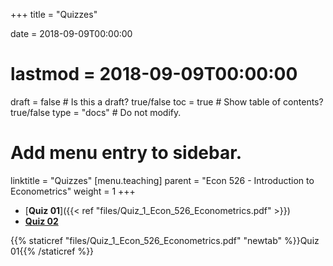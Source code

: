 +++
title = "Quizzes"

date = 2018-09-09T00:00:00
# lastmod = 2018-09-09T00:00:00

draft = false  # Is this a draft? true/false
toc = true  # Show table of contents? true/false
type = "docs"  # Do not modify.

# Add menu entry to sidebar.
linktitle = "Quizzes"
[menu.teaching]
  parent = "Econ 526 - Introduction to Econometrics"
  weight = 1
+++


* [**Quiz 01**]({{< ref "files/Quiz_1_Econ_526_Econometrics.pdf" >}})
* [**Quiz 02**]("content/teaching/Quiz_2_Econ_526_Econometrics.pdf")


{{% staticref "files/Quiz_1_Econ_526_Econometrics.pdf" "newtab" %}}Quiz 01{{% /staticref %}}